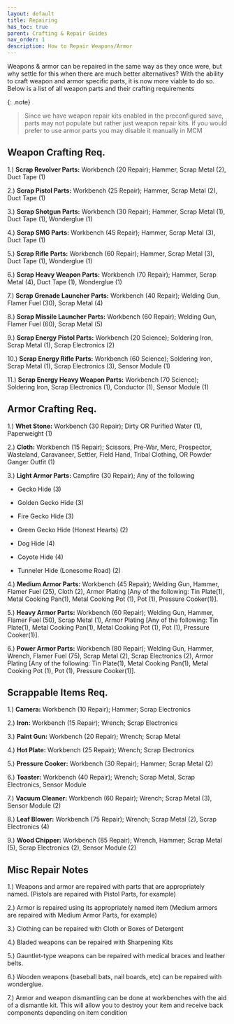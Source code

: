 ```yaml
---
layout: default
title: Repairing
has_toc: true
parent: Crafting & Repair Guides
nav_order: 1
description: How to Repair Weapons/Armor
---
```


Weapons & armor can be repaired in the same way as they once were, but why settle for this when there are much better alternatives? With the ability to craft weapon and armor specific parts, it is now more viable to do so. Below is a list of all weapon parts and their crafting requirements

{: .note}
> Since we have weapon repair kits enabled in the preconfigured save, parts may not populate but rather just weapon repair kits. If you would prefer to use armor parts you may disable it manually in MCM

## **Weapon Crafting Req.**

1.) **Scrap Revolver Parts:** Workbench (20 Repair); Hammer, Scrap Metal (2), Duct Tape (1)

2.) **Scrap Pistol Parts:** Workbench (25 Repair); Hammer, Scrap Metal (2), Duct Tape (1)

3.) **Scrap Shotgun Parts:** Workbench (30 Repair); Hammer, Scrap Metal (1), Duct Tape (1), Wonderglue (1)

4.) **Scrap SMG Parts:** Workbench (45 Repair); Hammer, Scrap Metal (3), Duct Tape (1)

5.) **Scrap Rifle Parts:** Workbench (60 Repair); Hammer, Scrap Metal (3), Duct Tape (1), Wonderglue (1)

6.) **Scrap Heavy Weapon Parts:** Workbench (70 Repair); Hammer, Scrap Metal (4), Duct Tape (1), Wonderglue (1)  
              
7.) **Scrap Grenade Launcher Parts:** Workbench (40 Repair); Welding Gun, Flamer Fuel (30), Scrap Metal (4)

8.) **Scrap Missile Launcher Parts:** Workbench (60 Repair); Welding Gun, Flamer Fuel (60), Scrap Metal (5)  
          
9.) **Scrap Energy Pistol Parts:** Workbench (20 Science); Soldering Iron, Scrap Metal (1), Scrap Electronics (2)

10.) **Scrap Energy Rifle Parts:** Workbench (60 Science); Soldering Iron, Scrap Metal (1), Scrap Electronics (3), Sensor Module (1)

11.) **Scrap Energy Heavy Weapon Parts:** Workbench (70 Science); Soldering Iron, Scrap Electronics (1), Conductor (1), Sensor Module (1)

## **Armor Crafting Req.**

1.) **Whet Stone:** Workbench (30 Repair); Dirty OR Purified Water (1), Paperweight (1)

2.) **Cloth:** Workbench (15 Repair); Scissors, Pre-War, Merc, Prospector, Wasteland, Caravaneer, Settler, Field Hand, Tribal Clothing, OR Powder Ganger Outfit (1)

3.) **Light Armor Parts:** Campfire (30 Repair); Any of the following

-    Gecko Hide (3)

-    Golden Gecko Hide (3)

-    Fire Gecko Hide (3)

-    Green Gecko Hide (Honest Hearts) (2)

-    Dog Hide (4)

-    Coyote Hide (4)

-    Tunneler Hide (Lonesome Road) (2)

4.) **Medium Armor Parts:** Workbench (45 Repair); Welding Gun, Hammer, Flamer Fuel (25), Cloth (2), Armor Plating [Any of the following: Tin Plate(1), Metal Cooking Pan(1), Metal Cooking Pot (1), Pot (1), Pressure Cooker(1)].

5.) **Heavy Armor Parts:** Workbench (60 Repair); Welding Gun, Hammer, Flamer Fuel (50), Scrap Metal (1), Armor Plating [Any of the following: Tin Plate(1), Metal Cooking Pan(1), Metal Cooking Pot (1), Pot (1), Pressure Cooker(1)].

6.) **Power Armor Parts:** Workbench (80 Repair); Welding Gun, Hammer, Wrench, Flamer Fuel (75), Scrap Metal (2), Scrap Electronics (2), Armor Plating [Any of the following: Tin Plate(1), Metal Cooking Pan(1), Metal Cooking Pot (1), Pot (1), Pressure Cooker(1)].

## **Scrappable Items Req.**

1.) **Camera:** Workbench (10 Repair); Hammer; Scrap Electronics

2.) **Iron:** Workbench (15 Repair); Wrench; Scrap Electronics

3.) **Paint Gun:** Workbench (20 Repair); Wrench; Scrap Metal

4.) **Hot Plate:** Workbench (25 Repair); Wrench; Scrap Electronics

5.) **Pressure Cooker:** Workbench (30 Repair); Hammer; Scrap Metal (2)

6.) **Toaster:** Workbench (40 Repair); Wrench; Scrap Metal, Scrap Electronics, Sensor Module

7.) **Vacuum Cleaner:** Workbench (60 Repair); Wrench; Scrap Metal (3), Sensor Module (2)

8.) **Leaf Blower:** Workbench (75 Repair); Wrench; Scrap Metal (2), Scrap Electronics (4)

9.) **Wood Chipper:** Workbench (85 Repair); Wrench, Hammer; Scrap Metal (5), Scrap Electronics (2), Sensor Module (2)

## **Misc Repair Notes**

1.) Weapons and armor are repaired with parts that are appropriately named. (Pistols are repaired with Pistol Parts, for example)

2.) Armor is repaired using its appropriately named item (Medium armors are repaired with Medium Armor Parts, for example)

3.) Clothing can be repaired with Cloth or Boxes of Detergent

4.) Bladed weapons can be repaired with Sharpening Kits

5.) Gauntlet-type weapons can be repaired with medical braces and leather belts.

6.) Wooden weapons (baseball bats, nail boards, etc) can be repaired with wonderglue.

7.) Armor and weapon dismantling can be done at workbenches with the aid of a dismantle kit. This will allow you to destroy your item and receive back components depending on item condition
